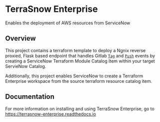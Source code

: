 # TerraSnow Enterprise

Enables the deployment of AWS resources from ServiceNow

## Overview

This project contains a terraform template to deploy a Ngnix reverse proxied, Flask based endpoint that handles Gitlab [`Tag`](https://docs.gitlab.com/ee/user/project/integrations/webhooks.html#tag-events) and [`Push`](https://docs.gitlab.com/ee/user/project/integrations/webhooks.html#push-events) events by creating a ServiceNow Terraform Module Catalog Item within your target ServieNow Catalog.

Additionally, this project enables ServiceNow to create a Terraform Enterprise workspace from the source terraform resource catalog item.

## Documentation

For more information on installing and using TerraSnow Enterprise, go to <https://terrasnow-enterprise.readthedocs.io>
